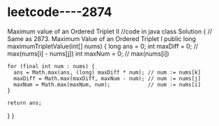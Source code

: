 # leetcode----2874
Maximum value of an Ordered Triplet II
//code in java
class Solution {
  // Same as 2873. Maximum Value of an Ordered Triplet I
  public long maximumTripletValue(int[] nums) {
    long ans = 0;
    int maxDiff = 0; // max(nums[i] - nums[j])
    int maxNum = 0;  // max(nums[i])

    for (final int num : nums) {
      ans = Math.max(ans, (long) maxDiff * num); // num := nums[k]
      maxDiff = Math.max(maxDiff, maxNum - num); // num := nums[j]
      maxNum = Math.max(maxNum, num);            // num := nums[i]
    }

    return ans;
  }
}
